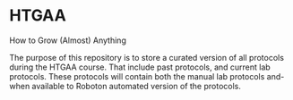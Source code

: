 # HTGAA
How to Grow (Almost) Anything

The purpose of this repository is to store a curated version of all protocols during the HTGAA course.
That include past protocols, and current lab protocols. These protocols will contain both the manual lab protocols and- when available to Roboton automated version of the protocols.
